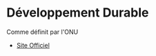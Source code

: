 # Développement Durable

<p class="emphase">Comme définit par l'ONU</p>

- [Site Officiel](https://sdgs.un.org/fr/goals)

